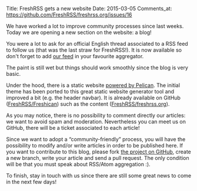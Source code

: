 Title: FreshRSS gets a new website
Date: 2015-03-05
Comments_at: https://github.com/FreshRSS/freshrss.org/issues/16

We have worked a lot to improve community processes since last weeks. Today we are opening a new section on the website: a blog!

You were a lot to ask for an official English thread associated to a RSS feed to follow us (that was the last straw for FreshRSS!). It is now available so don't forget to add [our feed](http://freshrss.org/feeds/all.atom.xml) in your favourite aggregator.

The paint is still wet but things should work smoothly since the blog is very basic.

Under the hood, there is a static website [powered by Pelican](http://blog.getpelican.com/). The initial theme has been ported to this great static website generator tool and improved a bit (e.g. the header navbar). It is already available on GitHub ([FreshRSS/Freshican](https://github.com/FreshRSS/Freshican)) such as the content ([FreshRSS/freshrss.org](https://github.com/FreshRSS/freshrss.org)).

As you may notice, there is no possibility to comment directly our articles: we want to avoid spam and moderation. Nevertheless you can meet us on GitHub, there will be a ticket associated to each article!

Since we want to adopt a “community-friendly” process, you will have the possibility to modify and/or write articles in order to be published here. If you want to contribute to this blog, please fork [the project on GitHub](https://github.com/FreshRSS/freshrss.org), create a new branch, write your article and send a pull request. The only condition will be that you must speak about RSS/Atom aggregation :).

To finish, stay in touch with us since there are still some great news to come in the next few days!
